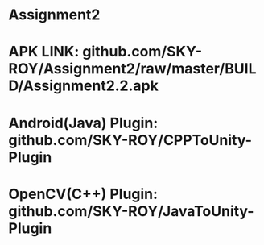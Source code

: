# Assignment2

# APK LINK: github.com/SKY-ROY/Assignment2/raw/master/BUILD/Assignment2.2.apk
# Android(Java) Plugin: github.com/SKY-ROY/CPPToUnity-Plugin
# OpenCV(C++) Plugin: github.com/SKY-ROY/JavaToUnity-Plugin
